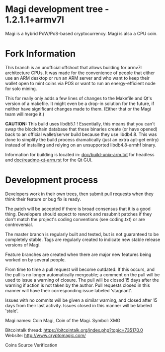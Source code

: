 Magi development tree - 1.2.1.1+armv7l
===

Magi is a hybrid PoW/PoS-based cryptocurrency. Magi is also a CPU coin.

Fork Information
===

This branch is an unofficial offshoot that allows building for armv7l
architecture CPUs. It was made for the convenience of people that either 
use an ARM desktop or run an ARM server and who want to keep their 
wallet open to mint coins via POS or want to run an energy-efficient 
node for solo mining.

This for really only adds a few lines of changes to the Makefile and 
Qt's version of a makefile. It might even be a drop-in solution for the 
future, if neither have significant changes made to them. (Either that
or the Magi team will merge it.)

<b>CAUTION:</b> This build uses libdb5.1 ! Essentially, this means that
you can't swap the blockchain database that these binaries create (or 
have opened) back to an official wallet/server build because they use 
libdb4.8. This was done to simplify the build process dramatically (just
an extra apt-get entry) instead of installing and relying on an 
unsupported libdb4.8-armhf binary.

Information for building is located in:
[doc/build-unix-arm.txt](doc/build-unix-arm.txt) for headless and
[doc/readme-qt-arm.rst](doc/readme-qt-arm.rst) for the Qt GUI.

Development process
===========================

Developers work in their own trees, then submit pull requests when
they think their feature or bug fix is ready.

The patch will be accepted if there is broad consensus that it is a
good thing.  Developers should expect to rework and resubmit patches
if they don't match the project's coding conventions (see coding.txt)
or are controversial.

The master branch is regularly built and tested, but is not guaranteed
to be completely stable. Tags are regularly created to indicate new
stable release versions of Magi.

Feature branches are created when there are major new features being
worked on by several people.

From time to time a pull request will become outdated. If this occurs, and
the pull is no longer automatically mergeable; a comment on the pull will
be used to issue a warning of closure. The pull will be closed 15 days
after the warning if action is not taken by the author. Pull requests closed
in this manner will have their corresponding issue labeled 'stagnant'.

Issues with no commits will be given a similar warning, and closed after
15 days from their last activity. Issues closed in this manner will be 
labeled 'stale'.

Magi names: Coin Magi, Coin of the Magi.
Symbol: XMG

Bitcointalk thread: https://bitcointalk.org/index.php?topic=735170.0
Website: http://www.cryptomagic.com/

Coins Source Verification
